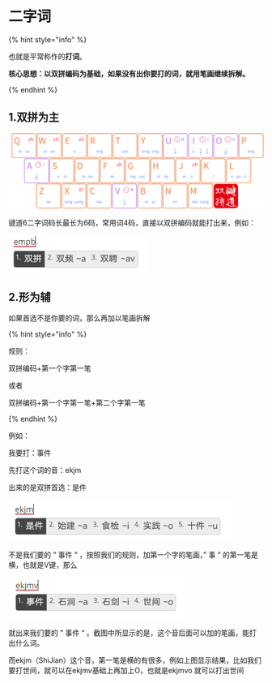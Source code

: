 # 二字词

{% hint style="info" %}

也就是平常称作的**打词**。

**核心思想：以双拼编码为基础，如果没有出你要打的词，就用笔画继续拆解。**

{% endhint %}

## 1.双拼为主

![](../.gitbook/assets/xkjd-qwerty.png)

键道6二字词码长最长为6码，常用词4码，直接以双拼编码就能打出来，例如：

![](../.gitbook/assets/Example01.png)

## 2.形为辅

如果首选不是你要的词，那么再加以笔画拆解

{% hint style="info" %}

规则：

双拼编码+第一个字第一笔

或者

双拼编码+第一个字第一笔+第二个字第一笔

{% endhint %}

例如：

我要打：事件

先打这个词的音：ekjm

出来的是双拼首选：是件

![](../.gitbook/assets/Example02.png)

不是我们要的 ” 事件 “ ，按照我们的规则，加第一个字的笔画，” 事 “ 的第一笔是横，也就是V键，那么

![](../.gitbook/assets/Example03.png)

就出来我们要的 ” 事件 “ 。截图中所显示的是，这个音后面可以加的笔画，能打出什么词。

而ekjm（ShiJian）这个音，第一笔是横的有很多，例如上图显示结果，比如我们要打世间，就可以在ekjmv基础上再加上O，也就是ekjmvo 就可以打出世间
